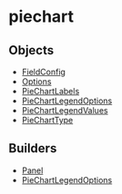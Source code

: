 # piechart

## Objects

 * <span class="badge object-type-ref"></span> [FieldConfig](./object-FieldConfig.md)
 * <span class="badge object-type-class"></span> [Options](./object-Options.md)
 * <span class="badge object-type-enum"></span> [PieChartLabels](./object-PieChartLabels.md)
 * <span class="badge object-type-class"></span> [PieChartLegendOptions](./object-PieChartLegendOptions.md)
 * <span class="badge object-type-enum"></span> [PieChartLegendValues](./object-PieChartLegendValues.md)
 * <span class="badge object-type-enum"></span> [PieChartType](./object-PieChartType.md)
## Builders

 * <span class="badge builder"></span> [Panel](./builder-Panel.md)
 * <span class="badge builder"></span> [PieChartLegendOptions](./builder-PieChartLegendOptions.md)
